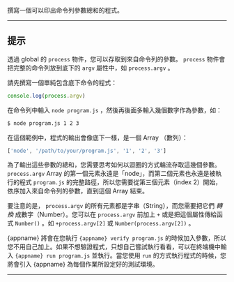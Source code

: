 撰寫一個可以印出命令列參數總和的程式。

----------------------------------------------------------------------
## 提示

透過 global 的 `process` 物件，您可以存取到來自命令列的參數。 `process` 物件會把完整的命令列放到底下的 `argv` 屬性中，如 `process.argv` 。

請先撰寫一個單純包含底下命令的程式：

```js
console.log(process.argv)
```

在命令列中輸入 `node program.js` ，然後再後面多輸入幾個數字作為參數，如：

```sh
$ node program.js 1 2 3
```

在這個範例中，程式的輸出會像底下一樣，是一個 Array （數列）：


```js
['node', '/path/to/your/program.js', '1', '2', '3']
```

為了輸出這些參數的總和，您需要思考如何以迴圈的方式輪流存取這幾個參數。`process.argv` Array 的第一個元素永遠是「node」，而第二個元素也永遠是被執行的程式 `program.js` 的完整路徑，所以您需要從第三個元素（index 2）開始，依序加入來自命令列的參數，直到這個 Array 結束。

要注意的是， `process.argv` 的所有元素都是字串（String），而您需要把它們 *轉換* 成數字（Number）。您可以在 `process.argv` 前加上 `+` 或是把這個屬性傳給函式 `Number()` 。如 `+process.argv[2]` 或 `Number(process.argv[2])` 。

{appname} 將會在您執行 `{appname} verify program.js` 的時候加入參數，所以您不用自己加上。如果不想驗證程式，只想自己嘗試執行看看，可以在終端機中輸入 `{appname} run program.js` 並執行。當您使用 `run` 的方式執行程式的時候，您將會引入 {appname} 為每個作業所設定好的測試環境。

----------------------------------------------------------------------
